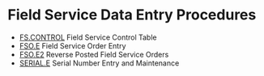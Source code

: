 # Field Service Data Entry Procedures

<PageHeader />

* [FS.CONTROL](FS-CONTROL/README.md) Field Service Control Table
* [FSO.E](FSO-E/README.md) Field Service Order Entry
* [FSO.E2](FSO-E2/README.md) Reverse Posted Field Service Orders
* [SERIAL.E](SERIAL-E/README.md) Serial Number Entry and Maintenance
  
<badge text= "Version 8.10.57" vertical="middle" />

<PageFooter />
